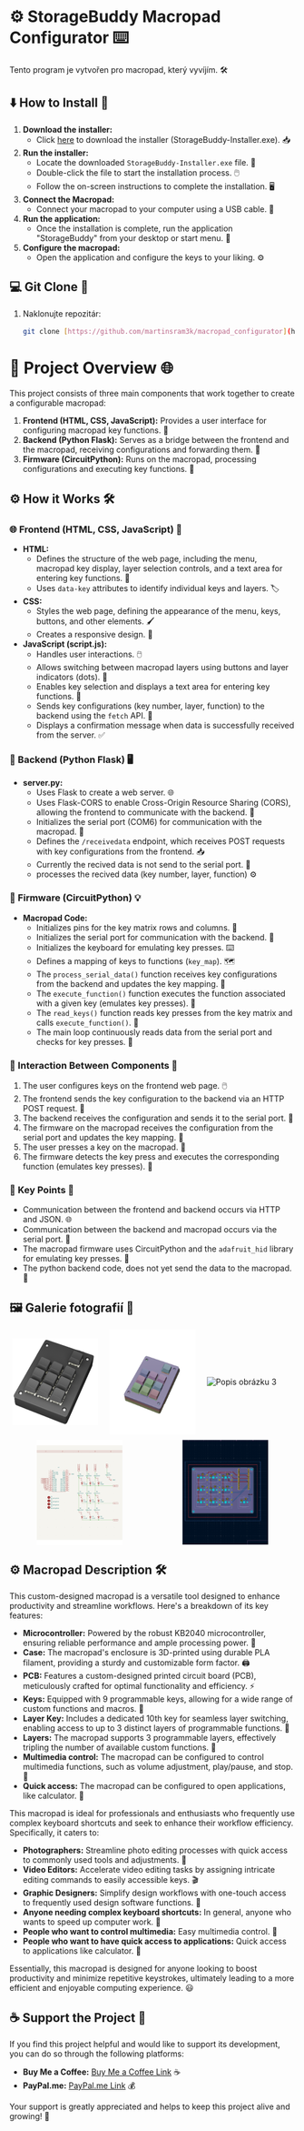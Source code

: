 # ⚙️ StorageBuddy Macropad Configurator ⌨️

Tento program je vytvořen pro macropad, který vyvíjím. 🛠️

## ⬇️ How to Install 💾

1.  **Download the installer:**
    * Click [here](link_na_vas_exe_soubor) to download the installer (StorageBuddy-Installer.exe). 📥
2.  **Run the installer:**
    * Locate the downloaded `StorageBuddy-Installer.exe` file. 📂
    * Double-click the file to start the installation process. 🖱️
    * Follow the on-screen instructions to complete the installation. 🖥️
3.  **Connect the Macropad:**
    * Connect your macropad to your computer using a USB cable. 🔌
4.  **Run the application:**
    * Once the installation is complete, run the application "StorageBuddy" from your desktop or start menu. 🚀
5.  **Configure the macropad:**
    * Open the application and configure the keys to your liking. ⚙️

## 💻 Git Clone 🐙

1.  Naklonujte repozitár:
    ```bash
    git clone [https://github.com/martinsram3k/macropad_configurator](https://github.com/martinsram3k/macropad_configurator)
    ```

# 🚀 Project Overview 🌐

This project consists of three main components that work together to create a configurable macropad:

1.  **Frontend (HTML, CSS, JavaScript):** Provides a user interface for configuring macropad key functions. 🎨
2.  **Backend (Python Flask):** Serves as a bridge between the frontend and the macropad, receiving configurations and forwarding them. 🌉
3.  **Firmware (CircuitPython):** Runs on the macropad, processing configurations and executing key functions. 🧠

## ⚙️ How it Works 🛠️

### 🌐 Frontend (HTML, CSS, JavaScript) 🎨

* **HTML:**
    * Defines the structure of the web page, including the menu, macropad key display, layer selection controls, and a text area for entering key functions. 📄
    * Uses `data-key` attributes to identify individual keys and layers. 🏷️
* **CSS:**
    * Styles the web page, defining the appearance of the menu, keys, buttons, and other elements. 🖌️
    * Creates a responsive design. 📱
* **JavaScript (script.js):**
    * Handles user interactions. 🖱️
    * Allows switching between macropad layers using buttons and layer indicators (dots). 🔘
    * Enables key selection and displays a text area for entering key functions. 📝
    * Sends key configurations (key number, layer, function) to the backend using the `fetch` API. 📡
    * Displays a confirmation message when data is successfully received from the server. ✅

### 🐍 Backend (Python Flask) 🖥️

* **server.py:**
    * Uses Flask to create a web server. 🌐
    * Uses Flask-CORS to enable Cross-Origin Resource Sharing (CORS), allowing the frontend to communicate with the backend. 🤝
    * Initializes the serial port (COM6) for communication with the macropad. 🔌
    * Defines the `/receivedata` endpoint, which receives POST requests with key configurations from the frontend. 📥
    * Currently the recived data is not send to the serial port. 🚧
    * processes the recived data (key number, layer, function) ⚙️

### 🤖 Firmware (CircuitPython) 💡

* **Macropad Code:**
    * Initializes pins for the key matrix rows and columns. 📌
    * Initializes the serial port for communication with the backend. 🔌
    * Initializes the keyboard for emulating key presses. ⌨️
    * Defines a mapping of keys to functions (`key_map`). 🗺️
    * The `process_serial_data()` function receives key configurations from the backend and updates the key mapping. 🔄
    * The `execute_function()` function executes the function associated with a given key (emulates key presses). 🚀
    * The `read_keys()` function reads key presses from the key matrix and calls `execute_function()`. 🔑
    * The main loop continuously reads data from the serial port and checks for key presses. 🔄

### 🤝 Interaction Between Components 🔗

1.  The user configures keys on the frontend web page. 🖱️
2.  The frontend sends the key configuration to the backend via an HTTP POST request. 📡
3.  The backend receives the configuration and sends it to the serial port. 🌉
4.  The firmware on the macropad receives the configuration from the serial port and updates the key mapping. 🔄
5.  The user presses a key on the macropad. 🔑
6.  The firmware detects the key press and executes the corresponding function (emulates key presses). 🚀

### 🔑 Key Points 📌

* Communication between the frontend and backend occurs via HTTP and JSON. 🌐
* Communication between the backend and macropad occurs via the serial port. 🔌
* The macropad firmware uses CircuitPython and the `adafruit_hid` library for emulating key presses. 🐍
* The python backend code, does not yet send the data to the macropad. 🚧

## 🖼️ Galerie fotografií 📸

<div style="display: flex; flex-wrap: wrap; gap: 10px; margin-right: auto; margin-left:auto;">
    <img src="gallery/macropad_render_ne_pozadi.png" alt="Popis obrázku 1" style="width: 30%; margin: auto;">
    <img src="gallery/macropad_render_workbench.png" alt="Popis obrázku 2" style="width: 30%; margin: auto;">
    <img src="gallery/soldering.jpg" alt="Popis obrázku 3" style="width: 30%; margin: auto;">
    <img src="gallery/pcb_schematic.png" alt="Popis obrázku 3" style="width: 30%; margin: auto;">
    <img src="gallery/pcb.png" alt="Popis obrázku 3" style="width: 30%; margin: auto;">
</div>

## ⚙️ Macropad Description 🛠️

This custom-designed macropad is a versatile tool designed to enhance productivity and streamline workflows. Here's a breakdown of its key features:

* **Microcontroller:** Powered by the robust KB2040 microcontroller, ensuring reliable performance and ample processing power. 🧠
* **Case:** The macropad's enclosure is 3D-printed using durable PLA filament, providing a sturdy and customizable form factor. 🖨️
* **PCB:** Features a custom-designed printed circuit board (PCB), meticulously crafted for optimal functionality and efficiency. ⚡
* **Keys:** Equipped with 9 programmable keys, allowing for a wide range of custom functions and macros. 🔑
* **Layer Key:** Includes a dedicated 10th key for seamless layer switching, enabling access to up to 3 distinct layers of programmable functions. 🔘
* **Layers:** The macropad supports 3 programmable layers, effectively tripling the number of available custom functions. 📂
* **Multimedia control:** The macropad can be configured to control multimedia functions, such as volume adjustment, play/pause, and stop. 🎵
* **Quick access:** The macropad can be configured to open applications, like calculator. 🔢

This macropad is ideal for professionals and enthusiasts who frequently use complex keyboard shortcuts and seek to enhance their workflow efficiency. Specifically, it caters to:

* **Photographers:** Streamline photo editing processes with quick access to commonly used tools and adjustments. 📸
* **Video Editors:** Accelerate video editing tasks by assigning intricate editing commands to easily accessible keys. 🎬
* **Graphic Designers:** Simplify design workflows with one-touch access to frequently used design software functions. 🎨
* **Anyone needing complex keyboard shortcuts:** In general, anyone who wants to speed up computer work. 🚀
* **People who want to control multimedia:** Easy multimedia control. 🎵
* **People who want to have quick access to applications:** Quick access to applications like calculator. 🔢

Essentially, this macropad is designed for anyone looking to boost productivity and minimize repetitive keystrokes, ultimately leading to a more efficient and enjoyable computing experience. 😃

## ☕ Support the Project 💖

If you find this project helpful and would like to support its development, you can do so through the following platforms:

* **Buy Me a Coffee:** [Buy Me a Coffee Link](https://buymeacoffee.com/martin.sram3k) ☕
* **PayPal.me:** [PayPal.me Link](https://paypal.me/marti842?country.x=CZ&locale.x=cs_CZ) 💰

Your support is greatly appreciated and helps to keep this project alive and growing! 🌱